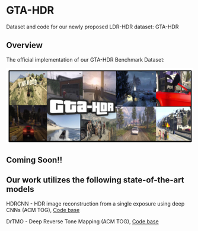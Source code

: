 # GTA-HDR
Dataset and code for our newly proposed LDR-HDR dataset: GTA-HDR


## Overview

The official implementation of our GTA-HDR Benchmark Dataset:  
 
![My Image](assets/GTA-HDR-Teaser.png)


## Coming Soon!!


## Our work utilizes the following state-of-the-art models

HDRCNN - HDR image reconstruction from a single exposure using deep CNNs (ACM TOG), [Code base](https://github.com/gabrieleilertsen/hdrcnn)

DrTMO - Deep Reverse Tone Mapping (ACM TOG), [Code base](https://github.com/shleecs/DrTMO_unofficial_pytorch)


